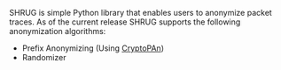 SHRUG is simple Python library that enables users to anonymize packet traces. As of the current release SHRUG supports the following anonymization algorithms:

- Prefix Anonymizing (Using [CryptoPAn](https://github.com/Yawning/cryptopan))
- Randomizer
